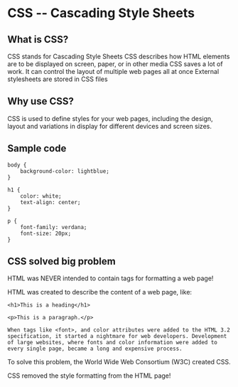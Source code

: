 # CSS -- Cascading Style Sheets

## What is CSS?
CSS stands for Cascading Style Sheets
CSS describes how HTML elements are to be displayed on screen, paper, or in other media
CSS saves a lot of work. It can control the layout of multiple web pages all at once
External stylesheets are stored in CSS files

## Why use CSS?
CSS is used to define styles for your web pages, including the design, layout and variations in display for different devices and screen sizes.

## Sample code

    body {
        background-color: lightblue;
    }

    h1 {    
        color: white;
        text-align: center;
    }

    p {
        font-family: verdana;
        font-size: 20px;
    }

## CSS solved big problem

HTML was NEVER intended to contain tags for formatting a web page!

HTML was created to describe the content of a web page, like:

    <h1>This is a heading</h1>

    <p>This is a paragraph.</p>

    When tags like <font>, and color attributes were added to the HTML 3.2 specification, it started a nightmare for web developers. Development of large websites, where fonts and color information were added to every single page, became a long and expensive process.

To solve this problem, the World Wide Web Consortium (W3C) created CSS.

CSS removed the style formatting from the HTML page!